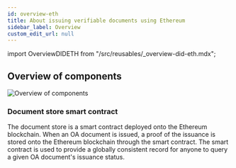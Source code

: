 ```yaml
---
id: overview-eth
title: About issuing verifiable documents using Ethereum
sidebar_label: Overview
custom_edit_url: null
---
```

import OverviewDIDETH from "/src/reusables/_overview-did-eth.mdx";

## Overview of components

![Overview of components](/docs/ethereum-section/overview-eth/overview.png)

### Document store smart contract

The document store is a smart contract deployed onto the Ethereum blockchain. When an OA document is issued, a proof of the issuance is stored onto the Ethereum blockchain through the smart contract. The smart contract is used to provide a globally consistent record for anyone to query a given OA document's issuance status.

<OverviewDIDETH isEth={true}/>
